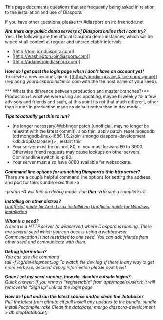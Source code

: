 This page documents questions that are frequently being asked in relation to the installation and use of Diaspora.

If you have other questions, please try #diaspora on irc.freenode.net.

***Are there any public demo servers of Diaspora online that I can try?***<br>
Yes. The following are the official Diaspora demo instances, which will be wiped of all content at regular and unpredictable intervals:

* [[http://tom.joindiaspora.com]]
* [[http://washington.joindiaspora.com]]
* [[http://adams.joindiaspora.com]]


***How do I get past the login page when I don't have an account yet?***<br>
To create a new account, go to:
[[http://yourdiasporainstance.com/signup]] (replacing *yourdiasporainstance.com* with the the host name of your seed).

*** Whats the diference between production and master branches?***<br>
Production is what we were using and updating, maybe bi weekly for a few advisors and friends and such, at this point its not that much different, other than it runs in production mode as default rather than in dev mode.

***Tips to actually get this to run?***<br>

* (no longer necessary)[Webfinger patch](http://github.com/diaspora/diaspora/issues/issue/83/#issue/83/comment/411202) (unofficial, may no longer be relevant with the latest commit).
stop thin, apply patch, reset mongodb (cd mongodb-linux-i686-1.6.2/bin;./mongo diaspora-development <db.dropDatabase()> , restart thin <br>
* Your server must be on port 80, or you must forward 80 to 3000.  Otherwise friend requests may cause lockups on other servers.  Commandline switch is -p 80.<br>
* Your server must also have 8080 available for websockets.

***Command line options for launching Diaspora's thin http server?***<br>
There are a couple helpful command line options for setting the address and port for thin:
    bundle exec thin -a <address> -p <port> start
**-D** will turn on debug mode.  Run **thin -h** to see a complete list.

***Installing on other distros?***<br>
[Unofficial guide for Arch Linux installation](http://www.diederickdevries.net/blog/2010/09/16/diaspora-on-arch/)
[Unofficial guide for Windows installation](http://tom.net.nz/2010/09/installing-diaspora-on-windows/)

***What is a *seed*?***<br>
A seed is a HTTP server (a webserver) where Diaspora is running. There are several seed which you can access using a webbrowser. Communication is not restricted to one seed. You can add friends from other seed and communicate with them. 

***Debug information?***<br>
You can use the command<br>
    tail -f log/development.log
To watch the dev log.  *If there is any way to get more verbose, detailed debug information please post here!*

***Once I get my seed running, how do I disable outside logins?***<br>
Quick answer: If you remove "registerable" from app/models/user.rb it will remove the "Sign up" link on the login page.

***How do I pull and run the latest source and/or clean the database?***<br>
Pull the latest from github:
    git pull
Install any updates to the bundle:
    bundle install
Recompile:
    rake
Clean the database:
    mongo diaspora-development
    > db.dropDatabase()

